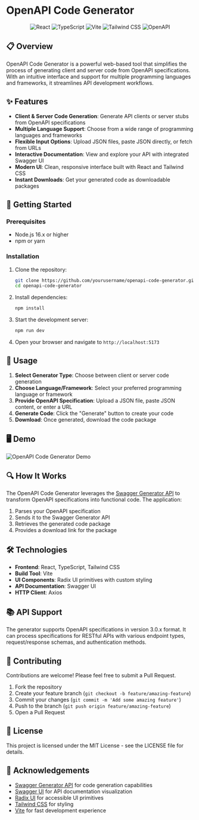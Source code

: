 # OpenAPI Code Generator

<div align="center">
  <img src="https://img.shields.io/badge/React-61DAFB?style=for-the-badge&logo=react&logoColor=black" alt="React" />
  <img src="https://img.shields.io/badge/TypeScript-3178C6?style=for-the-badge&logo=typescript&logoColor=white" alt="TypeScript" />
  <img src="https://img.shields.io/badge/Vite-646CFF?style=for-the-badge&logo=vite&logoColor=white" alt="Vite" />
  <img src="https://img.shields.io/badge/Tailwind_CSS-38B2AC?style=for-the-badge&logo=tailwind-css&logoColor=white" alt="Tailwind CSS" />
  <img src="https://img.shields.io/badge/OpenAPI-6BA539?style=for-the-badge&logo=openapiinitiative&logoColor=white" alt="OpenAPI" />
</div>

## 📋 Overview

OpenAPI Code Generator is a powerful web-based tool that simplifies the process of generating client and server code from OpenAPI specifications. With an intuitive interface and support for multiple programming languages and frameworks, it streamlines API development workflows.

## ✨ Features

- **Client & Server Code Generation**: Generate API clients or server stubs from OpenAPI specifications
- **Multiple Language Support**: Choose from a wide range of programming languages and frameworks
- **Flexible Input Options**: Upload JSON files, paste JSON directly, or fetch from URLs
- **Interactive Documentation**: View and explore your API with integrated Swagger UI
- **Modern UI**: Clean, responsive interface built with React and Tailwind CSS
- **Instant Downloads**: Get your generated code as downloadable packages

## 🚀 Getting Started

### Prerequisites

- Node.js 16.x or higher
- npm or yarn

### Installation

1. Clone the repository:
   ```bash
   git clone https://github.com/yourusername/openapi-code-generator.git
   cd openapi-code-generator
   ```

2. Install dependencies:
   ```bash
   npm install
   ```

3. Start the development server:
   ```bash
   npm run dev
   ```

4. Open your browser and navigate to `http://localhost:5173`

## 🔧 Usage

1. **Select Generator Type**: Choose between client or server code generation
2. **Choose Language/Framework**: Select your preferred programming language or framework
3. **Provide OpenAPI Specification**: Upload a JSON file, paste JSON content, or enter a URL
4. **Generate Code**: Click the "Generate" button to create your code
5. **Download**: Once generated, download the code package

## 🖥️ Demo

![OpenAPI Code Generator Demo](https://via.placeholder.com/800x450.png?text=OpenAPI+Code+Generator+Demo)

## 🔍 How It Works

The OpenAPI Code Generator leverages the [Swagger Generator API](https://generator.swagger.io) to transform OpenAPI specifications into functional code. The application:

1. Parses your OpenAPI specification
2. Sends it to the Swagger Generator API
3. Retrieves the generated code package
4. Provides a download link for the package

## 🛠️ Technologies

- **Frontend**: React, TypeScript, Tailwind CSS
- **Build Tool**: Vite
- **UI Components**: Radix UI primitives with custom styling
- **API Documentation**: Swagger UI
- **HTTP Client**: Axios

## 📚 API Support

The generator supports OpenAPI specifications in version 3.0.x format. It can process specifications for RESTful APIs with various endpoint types, request/response schemas, and authentication methods.

## 🤝 Contributing

Contributions are welcome! Please feel free to submit a Pull Request.

1. Fork the repository
2. Create your feature branch (`git checkout -b feature/amazing-feature`)
3. Commit your changes (`git commit -m 'Add some amazing feature'`)
4. Push to the branch (`git push origin feature/amazing-feature`)
5. Open a Pull Request

## 📄 License

This project is licensed under the MIT License - see the LICENSE file for details.

## 🙏 Acknowledgements

- [Swagger Generator API](https://generator.swagger.io) for code generation capabilities
- [Swagger UI](https://swagger.io/tools/swagger-ui/) for API documentation visualization
- [Radix UI](https://www.radix-ui.com/) for accessible UI primitives
- [Tailwind CSS](https://tailwindcss.com/) for styling
- [Vite](https://vitejs.dev/) for fast development experience
